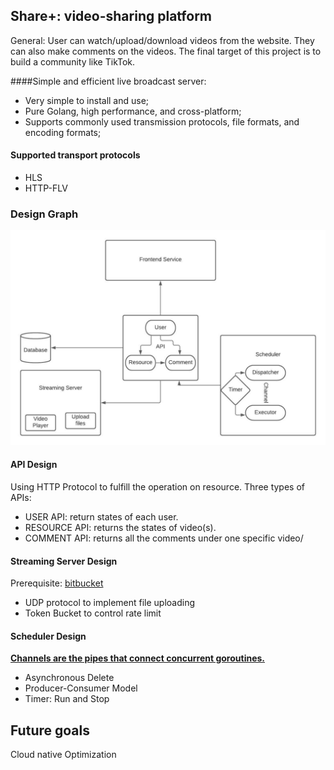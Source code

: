 
## Share+: video-sharing platform
General:
User can watch/upload/download videos from the website. They can also make comments on the videos. The final target of this project is to build a community like TikTok.

####Simple and efficient live broadcast server:
- Very simple to install and use;
- Pure Golang, high performance, and cross-platform;
- Supports commonly used transmission protocols, file formats, and encoding formats;



#### Supported transport protocols
- HLS
- HTTP-FLV

### Design Graph
![image](./asset/Design.jpeg)

#### API Design
Using HTTP Protocol to fulfill the operation on resource.
Three types of APIs:
- USER API: return states of each user.
- RESOURCE API: returns the states of video(s).
- COMMENT API: returns all the comments under one specific video/

#### Streaming Server Design
Prerequisite:
[bitbucket](https://godoc.org/github.com/DavidCai1993/token-bucket)

- UDP protocol to implement file uploading
- Token Bucket to control rate limit

#### Scheduler Design
[**Channels are the pipes that connect concurrent goroutines.**](https://tour.golang.org/concurrency/2)

- Asynchronous Delete
- Producer-Consumer Model
- Timer: Run and Stop


## Future goals

Cloud native Optimization

